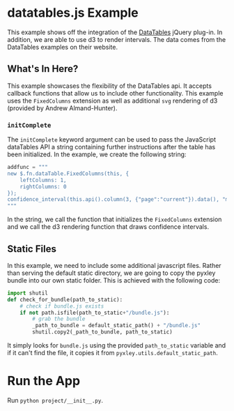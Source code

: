 # datatables.js Example
This example shows off the integration of the [DataTables](https://www.datatables.net/) jQuery plug-in. In addition, we are able to use d3 to render intervals. The data comes from the DataTables examples on their website.

## What's In Here?

This example showcases the flexibility of the
DataTables api. It accepts callback functions that allow us
to include other functionality. This example uses the
`FixedColumns` extension as well as additional `svg` rendering
of d3 (provided by Andrew Almand-Hunter).

### `initComplete`
The `initComplete` keyword argument can be used to pass the
JavaScript dataTables API a string containing further
instructions after the table has been initialized. In the example,
we create the following string:

```python
addfunc = """
new $.fn.dataTable.FixedColumns(this, {
    leftColumns: 1,
    rightColumns: 0
});
confidence_interval(this.api().column(3, {"page":"current"}).data(), "mytable");
"""
```

In the string, we call the function that initializes the
`FixedColumns` extension and we call the d3 rendering
function that draws confidence intervals.

## Static Files
In this example, we need to include some additional javascript files.
Rather than serving the default static directory, we are going to
copy the pyxley bundle into our own static folder. This is achieved
with the following code:

```python
import shutil
def check_for_bundle(path_to_static):
    # check if bundle.js exists
    if not path.isfile(path_to_static+"/bundle.js"):
        # grab the bundle
        _path_to_bundle = default_static_path() + "/bundle.js"
        shutil.copy2(_path_to_bundle, path_to_static)
```
It simply looks for `bundle.js` using the provided `path_to_static`
variable and if it can't find the file, it copies it from
`pyxley.utils.default_static_path`.


# Run the App
Run `python project/__init__.py`.
